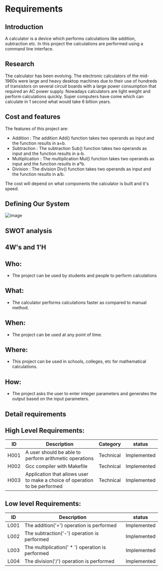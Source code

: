 # Requirements
## Introduction
A calculator is a device which performs calculations like addition, subtraction etc. In this project the calculations are performed using a command line interface.

## Research
The calculator has been evolving. The electronic calculators of the mid-1960s were large and heavy desktop machines due to their use of hundreds of transistors on several circuit boards with a large power consumption that required an AC power supply. Nowadays calculators are light weight and perform calculations quickly. Super computers have come which can calculate in 1 second what would take 6 billion years.

## Cost and features
The features of this project are:
* Addition : The addition Add() function takes two operands as input and the function results in a+b.
* Subtraction : The subtraction Sub() function takes two operands as input and the function results in a-b.
* Multiplication : The multiplication Mul() function takes two operands as input and the function results in a*b.
* Division : The division Div() function takes two operands as input and the function results in a/b.

The cost will depend on what components the calculator is built and it's speed.

## Defining Our System

![image](https://user-images.githubusercontent.com/81291326/114972845-e3de1000-9e9c-11eb-996b-42f5fc74a3a8.png)

## SWOT analysis

## 4W's and 1'H
## Who:
* The project can be used by students and people to perform calculations

## What:
* The calculator performs calculations faster as compared to manual method.

## When:
* The project can be used at any point of time.

## Where:
* This project can be used in schools, colleges, etc for mathematical calculations.

## How:
* The project asks the user to enter integer parameters and generates the output based on the input parameters.


## Detail requirements

## High Level Requirements:
| ID	| Description                                             | Category | status   |
|-----|---------------------------------------------------------|----------|----------|
| H001|	A user should be able to perform arithmetic operations	| Technical|	Implemented|
| H002|	Gcc compiler with Makefile 	| Technical|	Implemented|
| H003|	Application that allows user to make a choice of operation to be performed|Technical|	Implemented|

## Low level Requirements:
| ID	| Description                                             | status   |
|-----|---------------------------------------------------------|----------|
| L001|	The addition('+') operation is performed|	Implemented|
| L002|	The subtraction('-') operation is performed| Implemented|
| L003|	The multiplication(' * ') operation is performed |Implemented|
| L004|	The division('/') operation is performed |Implemented|
